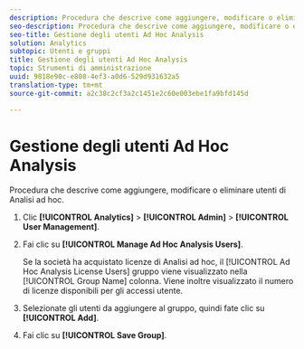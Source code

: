 ```yaml
---
description: Procedura che descrive come aggiungere, modificare o eliminare utenti di analisi ad hoc.
seo-description: Procedura che descrive come aggiungere, modificare o eliminare utenti di analisi ad hoc.
seo-title: Gestione degli utenti Ad Hoc Analysis
solution: Analytics
subtopic: Utenti e gruppi
title: Gestione degli utenti Ad Hoc Analysis
topic: Strumenti di amministrazione
uuid: 9018e90c-e808-4ef3-a0d6-529d931632a5
translation-type: tm+mt
source-git-commit: a2c38c2cf3a2c1451e2c60e003ebe1fa9bfd145d

---
```



# Gestione degli utenti Ad Hoc Analysis

Procedura che descrive come aggiungere, modificare o eliminare utenti di Analisi ad hoc.

1. Clic **[!UICONTROL Analytics]** &gt; **[!UICONTROL Admin]** &gt; **[!UICONTROL User Management]**.
1. Fai clic su **[!UICONTROL Manage Ad Hoc Analysis Users]**.

   Se la società ha acquistato licenze di Analisi ad hoc, il [!UICONTROL Ad Hoc Analysis License Users] gruppo viene visualizzato nella [!UICONTROL Group Name] colonna. Viene inoltre visualizzato il numero di licenze disponibili per gli accessi utente.

1. Selezionate gli utenti da aggiungere al gruppo, quindi fate clic su **[!UICONTROL Add]**.
1. Fai clic su **[!UICONTROL Save Group]**.
